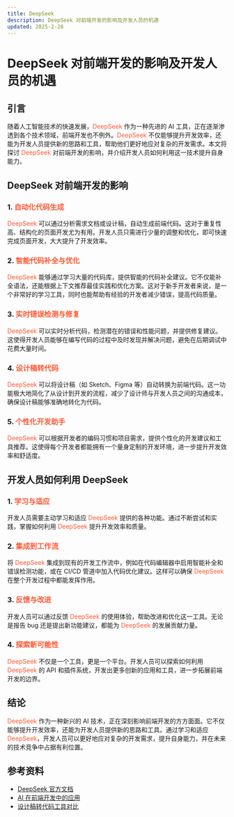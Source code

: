 ```yaml
---
title: DeepSeek
description: DeepSeek 对前端开发的影响及开发人员的机遇
updated: 2025-2-28
---
```


# DeepSeek 对前端开发的影响及开发人员的机遇
<UpdatedTime :updated="$frontmatter.updated" />

## 引言

随着人工智能技术的快速发展，<span style="color: #FF5733;">DeepSeek</span> 作为一种先进的 AI 工具，正在逐渐渗透到各个技术领域，前端开发也不例外。<span style="color: #FF5733;">DeepSeek</span> 不仅能够提升开发效率，还能为开发人员提供新的思路和工具，帮助他们更好地应对复杂的开发需求。本文将探讨 <span style="color: #FF5733;">DeepSeek</span> 对前端开发的影响，并介绍开发人员如何利用这一技术提升自身能力。

## DeepSeek 对前端开发的影响

### 1. <span style="color: #FF5733;">自动化代码生成</span>

<span style="color: #FF5733;">DeepSeek</span> 可以通过分析需求文档或设计稿，自动生成前端代码。这对于重复性高、结构化的页面开发尤为有用。开发人员只需进行少量的调整和优化，即可快速完成页面开发，大大提升了开发效率。

### 2. <span style="color: #FF5733;">智能代码补全与优化</span>

<span style="color: #FF5733;">DeepSeek</span> 能够通过学习大量的代码库，提供智能的代码补全建议。它不仅能补全语法，还能根据上下文推荐最佳实践和优化方案。这对于新手开发者来说，是一个非常好的学习工具，同时也能帮助有经验的开发者减少错误，提高代码质量。

### 3. <span style="color: #FF5733;">实时错误检测与修复</span>

<span style="color: #FF5733;">DeepSeek</span> 可以实时分析代码，检测潜在的错误和性能问题，并提供修复建议。这使得开发人员能够在编写代码的过程中及时发现并解决问题，避免在后期调试中花费大量时间。

### 4. <span style="color: #FF5733;">设计稿转代码</span>

<span style="color: #FF5733;">DeepSeek</span> 可以将设计稿（如 Sketch、Figma 等）自动转换为前端代码。这一功能极大地简化了从设计到开发的流程，减少了设计师与开发人员之间的沟通成本，确保设计稿能够准确地转化为代码。

### 5. <span style="color: #FF5733;">个性化开发助手</span>

<span style="color: #FF5733;">DeepSeek</span> 可以根据开发者的编码习惯和项目需求，提供个性化的开发建议和工具推荐。这使得每个开发者都能拥有一个量身定制的开发环境，进一步提升开发效率和舒适度。

## 开发人员如何利用 DeepSeek

### 1. <span style="color: #FF5733;">学习与适应</span>

开发人员需要主动学习和适应 <span style="color: #FF5733;">DeepSeek</span> 提供的各种功能。通过不断尝试和实践，掌握如何利用 <span style="color: #FF5733;">DeepSeek</span> 提升开发效率和质量。

### 2. <span style="color: #FF5733;">集成到工作流</span>

将 <span style="color: #FF5733;">DeepSeek</span> 集成到现有的开发工作流中，例如在代码编辑器中启用智能补全和错误检测功能，或在 CI/CD 管道中加入代码优化建议。这样可以确保 <span style="color: #FF5733;">DeepSeek</span> 在整个开发过程中都能发挥作用。

### 3. <span style="color: #FF5733;">反馈与改进</span>

开发人员可以通过反馈 <span style="color: #FF5733;">DeepSeek</span> 的使用体验，帮助改进和优化这一工具。无论是报告 bug 还是提出新功能建议，都能为 <span style="color: #FF5733;">DeepSeek</span> 的发展贡献力量。

### 4. <span style="color: #FF5733;">探索新可能性</span>

<span style="color: #FF5733;">DeepSeek</span> 不仅是一个工具，更是一个平台。开发人员可以探索如何利用 <span style="color: #FF5733;">DeepSeek</span> 的 API 和插件系统，开发出更多创新的应用和工具，进一步拓展前端开发的边界。

## 结论

<span style="color: #FF5733;">DeepSeek</span> 作为一种新兴的 AI 技术，正在深刻影响前端开发的方方面面。它不仅能够提升开发效率，还能为开发人员提供新的思路和工具。通过学习和适应 <span style="color: #FF5733;">DeepSeek</span>，开发人员可以更好地应对复杂的开发需求，提升自身能力，并在未来的技术竞争中占据有利位置。

## 参考资料

- [DeepSeek 官方文档](https://deepseek.com/docs)
- [AI 在前端开发中的应用](https://example.com/ai-in-frontend)
- [设计稿转代码工具对比](https://example.com/design-to-code-tools)
